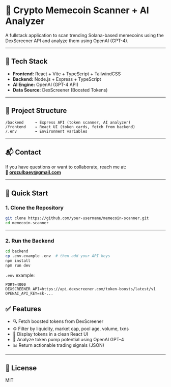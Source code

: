 # 🧠 Crypto Memecoin Scanner + AI Analyzer

A fullstack application to scan trending Solana-based memecoins using the DexScreener API and analyze them using OpenAI (GPT-4).

---

## 📆 Tech Stack

- **Frontend:** React + Vite + TypeScript + TailwindCSS
- **Backend:** Node.js + Express + TypeScript
- **AI Engine:** OpenAI (GPT-4 API)
- **Data Source:** DexScreener (Boosted Tokens)

---

## 📁 Project Structure

```
/backend     → Express API (token scanner, AI analyzer)
/frontend    → React UI (token cards, fetch from backend)
/.env        → Environment variables
```

---

## 📬 Contact

If you have questions or want to collaborate, reach me at:  
**📧 orozulbaev@gmail.com**

---

## 🚀 Quick Start

### 1. Clone the Repository

```bash
git clone https://github.com/your-username/memecoin-scanner.git
cd memecoin-scanner
```

---

### 2. Run the Backend

```bash
cd backend
cp .env.example .env  # then add your API keys
npm install
npm run dev
```

`.env` example:

```env
PORT=4000
DEXSCREENER_API=https://api.dexscreener.com/token-boosts/latest/v1
OPENAI_API_KEY=sk-...
```

## ✅ Features

- 🔍 Fetch boosted tokens from DexScreener
- ⚙️ Filter by liquidity, market cap, pool age, volume, txns
- 🎨 Display tokens in a clean React UI
- 🤖 Analyze token pump potential using OpenAI GPT-4
- 📊 Return actionable trading signals (JSON)

---

## 📄 License

MIT
